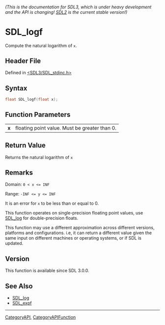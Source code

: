 ###### (This is the documentation for SDL3, which is under heavy development and the API is changing! [SDL2](https://wiki.libsdl.org/SDL2/) is the current stable version!)
# SDL_logf

Compute the natural logarithm of `x`.

## Header File

Defined in [<SDL3/SDL_stdinc.h>](https://github.com/libsdl-org/SDL/blob/main/include/SDL3/SDL_stdinc.h)

## Syntax

```c
float SDL_logf(float x);

```

## Function Parameters

|           |                                               |
| --------- | --------------------------------------------- |
| **x**     | floating point value. Must be greater than 0. |

## Return Value

Returns the natural logarithm of `x`

## Remarks

Domain: `0 < x <= INF`

Range: `-INF <= y <= INF`

It is an error for `x` to be less than or equal to 0.

This function operates on single-precision floating point values, use
[SDL_log](SDL_log) for double-precision floats.

This function may use a different approximation across different versions,
platforms and configurations. i.e, it can return a different value given
the same input on different machines or operating systems, or if SDL is
updated.

## Version

This function is available since SDL 3.0.0.

## See Also

- [SDL_log](SDL_log)
- [SDL_expf](SDL_expf)

----
[CategoryAPI](CategoryAPI), [CategoryAPIFunction](CategoryAPIFunction)

